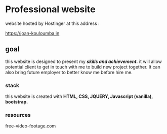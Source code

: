 # Professional website

website hosted by Hostinger at this address :

https://joan-kouloumba.in

## goal

this website is designed to present my **_skills and achievement._** it will allow potential client to get in touch with me to build new project together. It can also bring future employer to better know me before hire me.

### stack

this website is created with **HTML, CSS, JQUERY, Javascript (vanilla), bootstrap.**

### resources

free-video-footage.com
